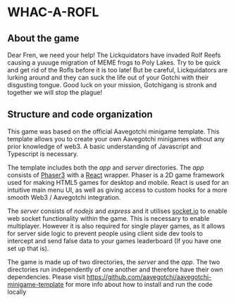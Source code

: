 # WHAC-A-ROFL

## About the game

Dear Fren, we need your help! The Lickquidators have invaded Rolf Reefs causing a yuuuge migration of MEME frogs to Poly Lakes. Try to be quick and get rid of the Rofls before it is too late! But be careful, Lickquidators are lurking around and they can suck the life out of your Gotchi with their disgusting tongue. Good luck on your mission, Gotchigang is stronk and together we will stop the plague!


## Structure and code organization

This game was based on the official Aavegotchi minigame template. This template allows you to create your own Aavegotchi minigames without any prior knowledge of web3. A basic understanding of Javascript and Typescript is necessary.

The template includes both the *app* and *server* directories. The *app* consists of [Phaser3](https://phaser.io/phaser3) with a [React](https://reactjs.org/) wrapper. Phaser is a 2D game framework used for making HTML5 games for desktop and mobile. React is used for an intuitive main menu UI, as well as giving access to custom hooks for a more smooth Web3 / Aavegotchi integration.

The *server* consists of *nodejs* and *express* and it utilises [socket.io](https://socket.io/) to enable web socket functionality within the game. This is necessary to enable multiplayer. However it is also required for single player games, as it allows for server side logic to prevent people using client side dev tools to intercept and send false data to your games leaderboard (If you have one set up that is).

The game is made up of two directories, the *server* and the *app*. The two directories run independently of one another and therefore have their own dependencies. Please visit https://github.com/aavegotchi/aavegotchi-minigame-template for more info about how to install and run the code locally
